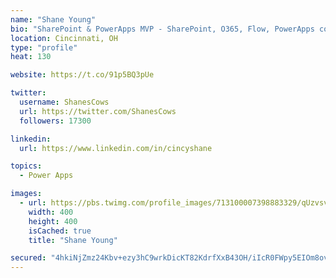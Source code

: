 ```yaml
---
name: "Shane Young"
bio: "SharePoint & PowerApps MVP - SharePoint, O365, Flow, PowerApps consulting? @PowerApps911 | Pure Snark? You found it."
location: Cincinnati, OH
type: "profile"
heat: 130

website: https://t.co/91p5BQ3pUe

twitter:
  username: ShanesCows
  url: https://twitter.com/ShanesCows
  followers: 17300

linkedin:
  url: https://www.linkedin.com/in/cincyshane

topics:
  - Power Apps

images:
  - url: https://pbs.twimg.com/profile_images/713100007398883329/qUzvsvQ3_400x400.jpg
    width: 400
    height: 400
    isCached: true
    title: "Shane Young"

secured: "4hkiNjZmz24Kbv+ezy3hC9wrkDicKT82KdrfXxB43OH/iIcR0FWpy5EIOm8oveB/IUfIJClYSfVbkOidHK+gLIxC1mpt/xLhg/T6hZNRYJmhlvdSLj+BoqGmXG30bqHIYSXWoAZZi420a/k6pn0BUkMb0jKicGox2MdnIVDNLyuQSDJ27xo0BG+C18V6TQd1xyFXDJRS1QejRJX7IUXOigF1DgzokHQgNuKhTKz/KES0LjbtbS+aD9aYPGktAQ+Mr9a/yZLZlxsF/Eriar3dlVD7RGbn4pE+KVGvYL/8TENdNiB+vpkFdloagwFMPMwEWj9LvzkZmXJBAJfrz1kyx2ypYdt+WgrZ6ETICphg+OhddgG28Xvi70faBipYkU4ocKLiRzrDPkux/XZp+pK1wqV8sPnA/4oIEMR0JjPXnYk=;HN+miD3oANYAsj+dglCr0Q=="
---
```



